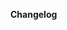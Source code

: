 <!-- Impstation note: there's no need to read all the official contributing guidelines,
but please DON'T combine upstream changes with your own changes.
Make separate pull requests for separate changes. -->
<!-- Guidelines: https://docs.spacestation14.io/en/getting-started/pr-guideline -->

**Changelog**
<!-- Impstation note: we have our own AUTOMATIC changelog now, so please DO use this section! -->
<!-- Add a Changelog entry to make players aware of new features or changes that could affect gameplay.
Make sure to read the guidelines and take this Changelog template out of the comment block in order for it to show up.
Changelog must have a :cl: symbol, so the bot recognizes the changes and adds them to the game's changelog. -->
<!--
:cl:
- add: Added fun!
- remove: Removed fun!
- tweak: Changed fun!
- fix: Fixed fun!
-->
